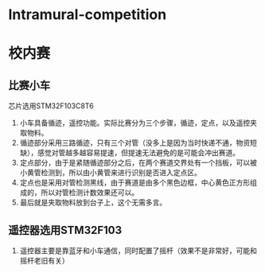 # Intramural-competition
# 校内赛
## 比赛小车
芯片选用STM32F103C8T6
1. 小车具备循迹，遥控功能。实际比赛分为三个步骤，循迹，定点，以及遥控夹取物料。
2. 循迹部分采用三路循迹，只有三个对管（没多上是因为当时快递不通，物资短缺），感觉对管越多越容易提速，但提速无法避免的是可能会冲出赛道。
3. 定点部分，由于是紧随循迹部分之后，在两个赛道交界处有一个挡板，可以被小黄管检测到，所以由小黄管来进行识别是否进入定点区。
4. 定点也是采用对管检测黑线，由于赛道是由多个黑色边框，中心黄色正方形组成的，所以对管检测计数效果还可以。
5. 最后就是夹取物料放到台子上，这个无需多言。
## 遥控器选用STM32F103
1. 遥控器主要是靠蓝牙和小车通信，同时配置了摇杆（效果不是非常好，可能和摇杆老旧有关）
